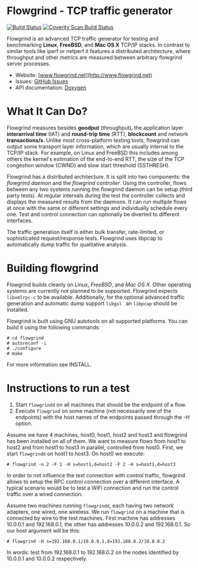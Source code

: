 Flowgrind - TCP traffic generator
=================================

[![Build Status](https://travis-ci.org/flowgrind/flowgrind.svg?branch=master)](https://travis-ci.org/flowgrind/flowgrind)
[![Coverity Scan Build Status](https://scan.coverity.com/projects/1663/badge.svg)](https://scan.coverity.com/projects/1663)

Flowgrind is an advanced TCP traffic generator for testing and benchmarking **Linux**, **FreeBSD**, and **Mac OS X** TCP/IP stacks. In contrast to similar tools like iperf or netperf it features a distributed architecture, where throughput and other metrics are measured between arbitrary flowgrind server processes.

* Website: [www.flowgrind.net](http://www.flowgrind.net)
* Issues: [GitHub Issues](https://github.com/flowgrind/flowgrind/issues)
* API documentation: [Doxygen](http://www.flowgrind.net/doxygen/index.html)


What It Can Do?
===============

Flowgrind measures besides **goodput** (throughput), the application layer **interarrival time** (IAT) and **round-trip time** (RTT), **blockcount** and network **transactions/s**. Unlike most cross-platform testing tools, flowgrind can output some transport layer information, which are usually internal to the TCP/IP stack. For example, on Linux and FreeBSD this includes among others the kernel's estimation of the end-to-end RTT, the size of the TCP congestion window (CWND) and slow start threshold (SSTHRESH).

Flowgrind has a distributed architecture. It is split into two components: the *flowgrind daemon* and the *flowgrind controller*. Using the controller, flows between any two systems running the flowgrind daemon can be setup (third party tests). At regular intervals during the test the controller collects and displays the measured results from the daemons. It can run multiple flows at once with the same or different settings and individually schedule every one. Test and control connection can optionally be diverted to different interfaces.

The traffic generation itself is either bulk transfer, rate-limited, or sophisticated request/response tests. Flowgrind uses libpcap to automatically dump traffic for qualitative analysis.


Building flowgrind
==================

Flowgrind builds cleanly on *Linux*, *FreeBSD*, and *Mac OS X*. Other operating systems are currently not planned to be supported. Flowgrind expects `libxmlrpc-c` to be available. Additionally, for the optional advanced traffic generation and automatic dump support `libgsl ` an `libpcap` should be installed.

Flowgrind is built using GNU autotools on all supported platforms. You can build it using the following commands:

	# cd flowgrind
	# autoreconf -i
	# ./configure
	# make

For more information see INSTALL.


Instructions to run a test
==========================

1. Start `flowgrindd` on all machines that should be the endpoint of a flow.
2. Execute `flowgrind` on some machine (not necessarily one of the endpoints) with the host names of the endpoints passed through the -H option.

Assume we have 4 machines, host0, host1, host2 and host3 and flowgrind has been installed on all of them. We want to measure flows from host1 to host2 and from host1 to host3 in parallel, controlled from host0. First, we start `flowgrindd` on host1 to host3. On host0 we execute:

	# flowgrind -n 2 -F 1 -H s=host1,d=host2 -F 2 -H s=host1,d=host3

In order to not influence the test connection with control traffic, flowgrind allows to setup the RPC control connection over a different interface. A typical scenario would be to test a WiFi connection and run the control traffic over a wired connection.

Assume two machines running `flowgrindd`, each having two network adapters, one wired, one wireless. We run `flowgrind` on a machine that is connected by wire to the test machines. First machine has addresses 10.0.0.1 and 192.168.0.1, the other has addresses 10.0.0.2 and 192.168.0.1. So our host argument will be this:

	# flowgrind -H s=192.168.0.1/10.0.0.1,d=192.168.0.2/10.0.0.2

In words: test from 192.168.0.1 to 192.168.0.2 on the nodes identified by 10.0.0.1 and 10.0.0.2 respectively.
